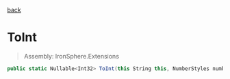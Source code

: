 ﻿

[back](/IronSphere.Extensions/types/StringCastingExtension)

# ToInt

> Assembly: IronSphere.Extensions

```csharp
public static Nullable<Int32> ToInt(this String this, NumberStyles numberStyles, IFormatProvider formatProvider)
```



 